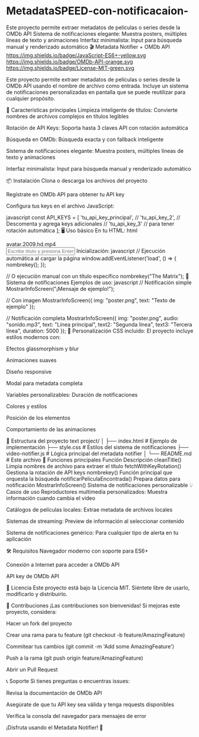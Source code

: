 # MetadataSPEED-con-notificacaion-
Este proyecto permite extraer metadatos de películas o series desde la OMDb API Sistema de notificaciones elegante: Muestra posters, múltiples líneas de texto y animaciones  Interfaz minimalista: Input para búsqueda manual y renderizado automático
🎬 Metadata Notifier + OMDb API
https://img.shields.io/badge/JavaScript-ES6+-yellow.svg
https://img.shields.io/badge/OMDb-API-orange.svg
https://img.shields.io/badge/License-MIT-green.svg

Este proyecto permite extraer metadatos de películas o series desde la OMDb API usando el nombre de archivo como entrada. Incluye un sistema de notificaciones personalizadas en pantalla que se puede reutilizar para cualquier propósito.

🚀 Características principales
Limpieza inteligente de títulos: Convierte nombres de archivos complejos en títulos legibles

Rotación de API Keys: Soporta hasta 3 claves API con rotación automática

Búsqueda en OMDb: Búsqueda exacta y con fallback inteligente

Sistema de notificaciones elegante: Muestra posters, múltiples líneas de texto y animaciones

Interfaz minimalista: Input para búsqueda manual y renderizado automático

📦 Instalación
Clona o descarga los archivos del proyecto

Regístrate en OMDb API para obtener tu API key

Configura tus keys en el archivo JavaScript:

javascript
const API_KEYS = [
    'tu_api_key_principal',
    // 'tu_api_key_2',  // Descomenta y agrega keys adicionales
    // 'tu_api_key_3'   // para tener rotación automática
];
🖥️ Uso básico
En tu HTML:
html
<!-- Elemento que contiene el nombre del archivo -->
<div class="nombre-del-video" id="marquee-text">avatar.2009.hd.mp4</div>

<!-- Contenedor donde se mostrarán los metadatos -->
<div class="KEY-MOVIE"></div>

<!-- Input para búsqueda manual (opcional) -->
<input type="text" id="entrada-titulo" placeholder="Escribe título y presiona Enter">
Inicialización:
javascript
// Ejecución automática al cargar la página
window.addEventListener('load', () => {
    nombrekey();
});

// O ejecución manual con un título específico
nombrekey("The Matrix");
🔔 Sistema de notificaciones
Ejemplos de uso:
javascript
// Notificación simple
MostrarInfoScreen("¡Mensaje de ejemplo!");

// Con imagen
MostrarInfoScreen({
  img: "poster.png",
  text: "Texto de ejemplo"
});

// Notificación completa
MostrarInfoScreen({
  img: "poster.png",
  audio: "sonido.mp3",
  text: "Línea principal",
  text2: "Segunda línea",
  text3: "Tercera línea",
  duration: 5000
});
🎨 Personalización
CSS incluido:
El proyecto incluye estilos modernos con:

Efectos glassmorphism y blur

Animaciones suaves

Diseño responsive

Modal para metadata completa

Variables personalizables:
Duración de notificaciones

Colores y estilos

Posición de los elementos

Comportamiento de las animaciones

📁 Estructura del proyecto
text
project/
│
├── index.html              # Ejemplo de implementación
├── style.css               # Estilos del sistema de notificaciones
├── video-notifier.js       # Lógica principal del metadata notifier
│
└── README.md               # Este archivo
🔧 Funciones principales
Función	Descripción
cleanTitle()	Limpia nombres de archivo para extraer el título
fetchWithKeyRotation()	Gestiona la rotación de API keys
nombrekey()	Función principal que orquesta la búsqueda
notificarPeliculaEncontrada()	Prepara datos para notificación
MostrarInfoScreen()	Sistema de notificaciones personalizable
💡 Casos de uso
Reproductores multimedia personalizados: Muestra información cuando cambia el video

Catálogos de películas locales: Extrae metadata de archivos locales

Sistemas de streaming: Preview de información al seleccionar contenido

Sistema de notificaciones genérico: Para cualquier tipo de alerta en tu aplicación

🛠️ Requisitos
Navegador moderno con soporte para ES6+

Conexión a Internet para acceder a OMDb API

API key de OMDb API

📝 Licencia
Este proyecto está bajo la Licencia MIT. Siéntete libre de usarlo, modificarlo y distribuirlo.

🤝 Contribuciones
¡Las contribuciones son bienvenidas! Si mejoras este proyecto, considera:

Hacer un fork del proyecto

Crear una rama para tu feature (git checkout -b feature/AmazingFeature)

Commitear tus cambios (git commit -m 'Add some AmazingFeature')

Push a la rama (git push origin feature/AmazingFeature)

Abrir un Pull Request

📞 Soporte
Si tienes preguntas o encuentras issues:

Revisa la documentación de OMDb API

Asegúrate de que tu API key sea válida y tenga requests disponibles

Verifica la consola del navegador para mensajes de error

¡Disfruta usando el Metadata Notifier! 🎉
